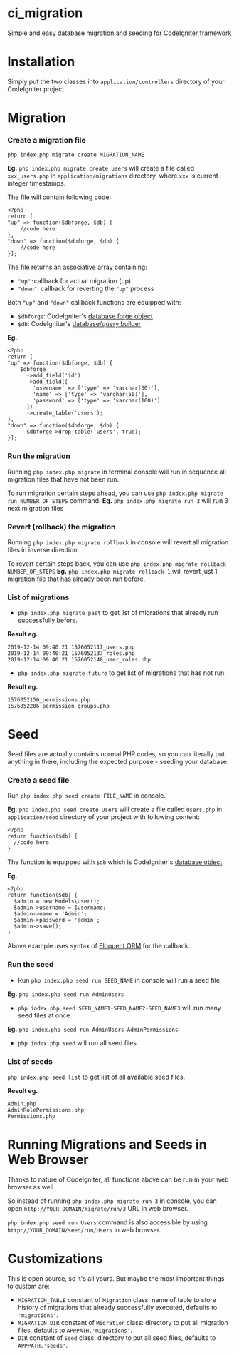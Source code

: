 # ci_migration
Simple and easy database migration and seeding for CodeIgniter framework

# Installation
Simply put the two classes into `application/controllers` directory of your CodeIgniter project.

# Migration
### Create a migration file
`php index.php migrate create MIGRATION_NAME`

**Eg.** `php index.php migrate create users` will create a file called `xxx_users.php` in `application/migrations` directory, where `xxx` is current integer timestamps.

The file will contain following code:

    <?php
    return [
    "up" => function($dbforge, $db) {
	    //code here
    },
    "down" => function($dbforge, $db) {
	    //code here
    }];
    
The file returns an associative array containing:
- `"up":`callback for actual migration (up)
- `"down"`: callback for reverting the `"up"` process

Both `"up"` and `"down"` callback functions are equipped with:
- `$dbforge`: CodeIgniter's [database forge object](https://codeigniter.com/user_guide/database/forge.html)
- `$db`: CodeIgniter's [database/query builder](https://codeigniter.com/user_guide/database/index.html)

**Eg.**

    <?php
    return [
    "up" => function($dbforge, $db) {
        $dbforge
          ->add_field('id')
          ->add_field([
            'username' => ['type' => 'varchar(30)'],
            'name' => ['type' => 'varchar(50)'],
            'password' => ['type' => 'varchar(100)']
          ])
          ->create_table('users');
    },
    "down" => function($dbforge, $db) {
	      $dbforge->drop_table('users', true);
    }];

### Run the migration
Running `php index.php migrate` in terminal console will run in sequence all migration files that have not been run.

To run migration certain steps ahead, you can use `php index.php migrate run NUMBER_OF_STEPS` command.
**Eg.** `php index.php migrate run 3` will run 3 next migration files

### Revert (rollback) the migration
Running `php index.php migrate rollback` in console will revert all migration files in inverse direction.

To revert certain steps back, you can use `php index.php migrate rollback NUMBER_OF_STEPS`
**Eg.** `php index.php migrate rollback 1` will revert just 1 migration file that has already been run before.

### List of migrations
- `php index.php migrate past` to get list of migrations that already run successfully before.

**Result eg.**

    2019-12-14 09:40:21 1576052117_users.php
    2019-12-14 09:40:21 1576052137_roles.php
    2019-12-14 09:40:21 1576052148_user_roles.php
    
- `php index.php migrate future` to get list of migrations that has not run.

**Result eg.**

    1576052156_permissions.php
    1576052206_permission_groups.php

# Seed
Seed files are actually contains normal PHP codes, so you can literally put anything in there, including the expected purpose - seeding your database.

### Create a seed file
Run `php index.php seed create FILE_NAME` in console.

**Eg.** `php index.php seed create Users` will create a file called `Users.php` in `application/seed` directory of your project with following content:

    <?php
    return function($db) {
      //code here
    }

The function is equipped with `$db` which is CodeIgniter's [database object](https://codeigniter.com/user_guide/database/index.html).

**Eg.**

    <?php
    return function($db) {
      $admin = new Models\User();
      $admin->username = $username;
      $admin->name = 'Admin';
      $admin->password = 'admin';
      $admin->save();
    }

Above example uses syntax of [Eloquent ORM](https://laravel.com/docs/5.8/eloquent) for the callback.

### Run the seed
- Run `php index.php seed run SEED_NAME` in console will run a seed file

**Eg.**
`php index.php seed run AdminUsers`
- `php index.php seed SEED_NAME1-SEED_NAME2-SEED_NAME3` will run many seed files at once

**Eg.**
`php index.php seed run AdminUsers-AdminPermissions`
- `php index.php seed` will run all seed files

### List of seeds
`php index.php seed list` to get list of all available seed files.

**Result eg.**

    Admin.php
    AdminRolePermissions.php
    Permissions.php

# Running Migrations and Seeds in Web Browser
Thanks to nature of CodeIgniter, all functions above can be run in your web browser as well.

So instead of running `php index.php migrate run 3` in console, you can open `http://YOUR_DOMAIN/migrate/run/3` URL in web browser.

`php index.php seed run Users` command is also accessible by using `http://YOUR_DOMAIN/seed/run/Users` in web browser.

# Customizations
This is open source, so it's all yours. But maybe the most important things to custom are:

- `MIGRATION_TABLE` constant of `Migration` class: name of table to store history of migrations that already successfully executed, defaults to `'migrations'`.
- `MIGRATION_DIR` constant of `Migration` class: directory to put all migration files, defaults to `APPPATH.'migrations'`.
- `DIR` constant of `Seed` class: directory to put all seed files, defaults to `APPPATH.'seeds'`.
